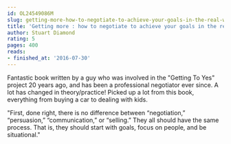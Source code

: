 ```yaml
---
id: OL24549086M
slug: getting-more-how-to-negotiate-to-achieve-your-goals-in-the-real-world
title: 'Getting more : how to negotiate to achieve your goals in the real world'
author: Stuart Diamond
rating: 5
pages: 400
reads:
- finished_at: '2016-07-30'
---
```

Fantastic book written by a guy who was involved in the "Getting To Yes" project 20 years ago, and has been a professional negotiator ever since. A lot has changed in theory/practice! Picked up a lot from this book, everything from buying a car to dealing with kids.

"First, done right, there is no difference between “negotiation,” “persuasion,” “communication,” or “selling.” They all should have the same process. That is, they should start with goals, focus on people, and be situational."
